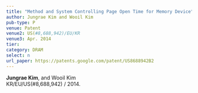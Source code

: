 ```yaml
---
title: "Method and System Controlling Page Open Time for Memory Device"
author: Jungrae Kim and Wooil Kim
pub-type: P
venue: Patent
venue2: US(#8,688,942)/EU/KR
venue3: Apr. 2014
tier: 
category: DRAM
select: n
url_paper: https://patents.google.com/patent/US8688942B2
---
```


**Jungrae Kim**, and Wooil Kim<br>
KR/EU/US(#8,688,942) / 2014.
